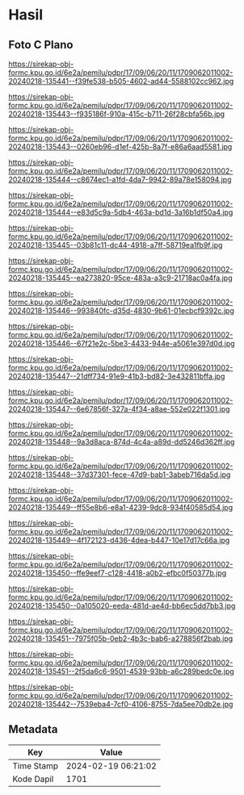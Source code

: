 # Hasil

## Foto C Plano

https://sirekap-obj-formc.kpu.go.id/6e2a/pemilu/pdpr/17/09/06/20/11/1709062011002-20240218-135441--f39fe538-b505-4602-ad44-5588102cc962.jpg

https://sirekap-obj-formc.kpu.go.id/6e2a/pemilu/pdpr/17/09/06/20/11/1709062011002-20240218-135443--f935186f-910a-415c-b711-26f28cbfa56b.jpg

https://sirekap-obj-formc.kpu.go.id/6e2a/pemilu/pdpr/17/09/06/20/11/1709062011002-20240218-135443--0260eb96-d1ef-425b-8a7f-e86a6aad5581.jpg

https://sirekap-obj-formc.kpu.go.id/6e2a/pemilu/pdpr/17/09/06/20/11/1709062011002-20240218-135444--c8674ec1-a1fd-4da7-9942-89a78e158094.jpg

https://sirekap-obj-formc.kpu.go.id/6e2a/pemilu/pdpr/17/09/06/20/11/1709062011002-20240218-135444--e83d5c9a-5db4-463a-bd1d-3a16b1df50a4.jpg

https://sirekap-obj-formc.kpu.go.id/6e2a/pemilu/pdpr/17/09/06/20/11/1709062011002-20240218-135445--03b81c11-dc44-4918-a7ff-58719ea1fb9f.jpg

https://sirekap-obj-formc.kpu.go.id/6e2a/pemilu/pdpr/17/09/06/20/11/1709062011002-20240218-135445--ea273820-95ce-483a-a3c9-21718ac0a4fa.jpg

https://sirekap-obj-formc.kpu.go.id/6e2a/pemilu/pdpr/17/09/06/20/11/1709062011002-20240218-135446--993840fc-d35d-4830-9b61-01ecbcf9392c.jpg

https://sirekap-obj-formc.kpu.go.id/6e2a/pemilu/pdpr/17/09/06/20/11/1709062011002-20240218-135446--67f21e2c-5be3-4433-944e-a5061e397d0d.jpg

https://sirekap-obj-formc.kpu.go.id/6e2a/pemilu/pdpr/17/09/06/20/11/1709062011002-20240218-135447--21dff734-91e9-41b3-bd82-3e432811bffa.jpg

https://sirekap-obj-formc.kpu.go.id/6e2a/pemilu/pdpr/17/09/06/20/11/1709062011002-20240218-135447--6e67856f-327a-4f34-a8ae-552e022f1301.jpg

https://sirekap-obj-formc.kpu.go.id/6e2a/pemilu/pdpr/17/09/06/20/11/1709062011002-20240218-135448--9a3d8aca-874d-4c4a-a89d-dd5246d362ff.jpg

https://sirekap-obj-formc.kpu.go.id/6e2a/pemilu/pdpr/17/09/06/20/11/1709062011002-20240218-135448--37d37301-fece-47d9-bab1-3abeb716da5d.jpg

https://sirekap-obj-formc.kpu.go.id/6e2a/pemilu/pdpr/17/09/06/20/11/1709062011002-20240218-135449--ff55e8b6-e8a1-4239-9dc8-934f40585d54.jpg

https://sirekap-obj-formc.kpu.go.id/6e2a/pemilu/pdpr/17/09/06/20/11/1709062011002-20240218-135449--4f172123-d436-4dea-b447-10e17d17c66a.jpg

https://sirekap-obj-formc.kpu.go.id/6e2a/pemilu/pdpr/17/09/06/20/11/1709062011002-20240218-135450--ffe9eef7-c128-4418-a0b2-efbc0f50377b.jpg

https://sirekap-obj-formc.kpu.go.id/6e2a/pemilu/pdpr/17/09/06/20/11/1709062011002-20240218-135450--0a105020-eeda-481d-ae4d-bb6ec5dd7bb3.jpg

https://sirekap-obj-formc.kpu.go.id/6e2a/pemilu/pdpr/17/09/06/20/11/1709062011002-20240218-135451--7975f05b-0eb2-4b3c-bab6-a278856f2bab.jpg

https://sirekap-obj-formc.kpu.go.id/6e2a/pemilu/pdpr/17/09/06/20/11/1709062011002-20240218-135451--2f5da6c6-9501-4539-93bb-a6c289bedc0e.jpg

https://sirekap-obj-formc.kpu.go.id/6e2a/pemilu/pdpr/17/09/06/20/11/1709062011002-20240218-135442--7539eba4-7cf0-4106-8755-7da5ee70db2e.jpg


## Metadata

| Key        | Value               |
| ---------- | ------------------- |
| Time Stamp | 2024-02-19 06:21:02 |
| Kode Dapil | 1701                |



